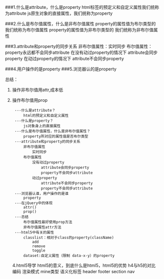 ###1.什么是attribute，什么是property
	html标签的预定义和自定义属性我们统称为attribute
	js原生对象的直接属性，我们统称为property

###2.什么是布尔值属性，什么是非布尔值属性
	property的属性值为布尔类型的  我们统称为布尔值属性
	property的属性值为非布尔类型的  我们统称为非布尔值属性


###3.attribute和property的同步关系
	非布尔值属性：实时同步
	布尔值属性：
		property永远都不会同步attribute
		在没有动过property的情况下
			attribute会同步property
		在动过property的情况下	
			attribute不会同步property

###4.用户操作的是property
###5.浏览器认的是property

总结：
1. 操作非布尔值用attr,成本低
2. 操作布尔值用prop


		---什么是attribute？
			html的预定义和自定义属性
		---什么是property？
			js对象身上的直接属性
		---什么是布尔值属性，什么是非布尔值属性？
			property所对应的属性值是否布尔类型
		---attribute和property的同步关系
			非布尔值属性
				实时同步
			布尔值属性
				没有动过property
					attribute会同步property
					property不会同步attribute
				动过property
					attribute不会同步property
					property不会同步attribute
		---浏览器认谁，用户操作的是谁
			property
		---在jQuery中的体现
			attr()
			prop()
		---总结
			布尔值属性最好使用prop方法
			非布尔值属性attr方法
		---html5中有关的属性
			classlist：相对于class的property(className)
				add
				remove
				toggle
			dataset:自定义属性（限制 data-x-y）的property
				
	4.html5导学
		html5的意义，到底什么是html5，html5的优势
		h4与h5的对比
			编码
			渲染模式
			mine类型
		语义化标签
			header
			footer
			section
			nav
      